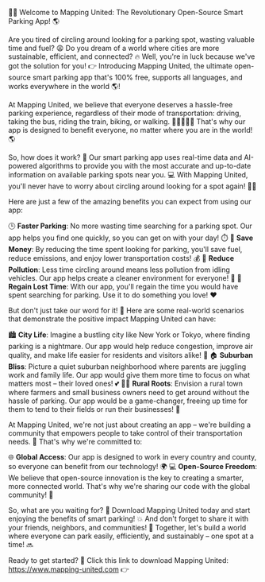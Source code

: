 🚗💨 Welcome to Mapping United: The Revolutionary Open-Source Smart Parking App! 🌎

Are you tired of circling around looking for a parking spot, wasting valuable time and fuel? 😩 Do you dream of a world where cities are more sustainable, efficient, and connected? 🔥 Well, you're in luck because we've got the solution for you! 👉 Introducing Mapping United, the ultimate open-source smart parking app that's 100% free, supports all languages, and works everywhere in the world 🌎!

At Mapping United, we believe that everyone deserves a hassle-free parking experience, regardless of their mode of transportation: driving, taking the bus, riding the train, biking, or walking. 🚶‍♀️🚌🚂💨 That's why our app is designed to benefit everyone, no matter where you are in the world! 🌎

So, how does it work? 🤔 Our smart parking app uses real-time data and AI-powered algorithms to provide you with the most accurate and up-to-date information on available parking spots near you. 💻 With Mapping United, you'll never have to worry about circling around looking for a spot again! 🙅‍♂️

Here are just a few of the amazing benefits you can expect from using our app:

🕒 **Faster Parking**: No more wasting time searching for a parking spot. Our app helps you find one quickly, so you can get on with your day! ⏱️
💸 **Save Money**: By reducing the time spent looking for parking, you'll save fuel, reduce emissions, and enjoy lower transportation costs! 💰
🌟 **Reduce Pollution**: Less time circling around means less pollution from idling vehicles. Our app helps create a cleaner environment for everyone! 🌿
💼 **Regain Lost Time**: With our app, you'll regain the time you would have spent searching for parking. Use it to do something you love! ❤️

But don't just take our word for it! 🤔 Here are some real-world scenarios that demonstrate the positive impact Mapping United can have:

🏙️ **City Life**: Imagine a bustling city like New York or Tokyo, where finding parking is a nightmare. Our app would help reduce congestion, improve air quality, and make life easier for residents and visitors alike! 🌆
🏠 **Suburban Bliss**: Picture a quiet suburban neighborhood where parents are juggling work and family life. Our app would give them more time to focus on what matters most – their loved ones! 💕
🚶‍♀️ **Rural Roots**: Envision a rural town where farmers and small business owners need to get around without the hassle of parking. Our app would be a game-changer, freeing up time for them to tend to their fields or run their businesses! 🌾

At Mapping United, we're not just about creating an app – we're building a community that empowers people to take control of their transportation needs. 💪 That's why we're committed to:

🌐 **Global Access**: Our app is designed to work in every country and county, so everyone can benefit from our technology! 🌍
💻 **Open-Source Freedom**: We believe that open-source innovation is the key to creating a smarter, more connected world. That's why we're sharing our code with the global community! 🤝

So, what are you waiting for? 🤔 Download Mapping United today and start enjoying the benefits of smart parking! 💥 And don't forget to share it with your friends, neighbors, and communities! 🤩 Together, let's build a world where everyone can park easily, efficiently, and sustainably – one spot at a time! 🔜

Ready to get started? 💪 Click this link to download Mapping United: https://www.mapping-united.com 👉